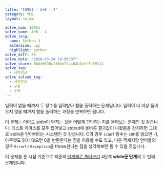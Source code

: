 ```yaml
---
title: "10951 - A+B - 4"
category: 백준
layout: nojam

solve_num: 10951
solve_name: A+B - 4
solve_lang:
  name: Python 3
  extension: .py
  highlight: python
solve_diff: 28
solve_date: "2020-03-24 16:56:07"
solve_share: 80de5690c2504e7fa484b7def7c09111
solve_tag:
  - 사칙연산
solve_solved_tag:
  - 사칙연산
  - 구현
  - 수학
---
```


입력이 없을 때까지 두 정수를 입력받아 합을 출력하는 문제입니다. 입력이 더 이상 들어오지 않을 때까지 합을 출력하는 과정을 반복하면 됩니다.

이 문제는 아마도 stdin이 닫히는 것을 어떻게 판단하는지를 물어보는 문제인 것 같습니다. 테스트 케이스를 모두 집어넣고 stdout에 올바른 결과값이 나왔음을 감지하면 그대로 stdin을 닫아버리는 시스템인 것 같습니다. C의 경우 `scanf` 함수는 `EOF`를 읽으면 -1, 아무것도 읽지 않으면 0을 반환한다는 점을 이용할 수도 있고, 다른 객체지향 언어들의 경우 `Error`나 `Exception`을 throw한다는 점을 생각해보면 풀 수 있을 것입니다.

이 문제를 푼 시점 기준으로 백준의 [단계별로 풀어보기](http://noj.am/p/s) 4단계 **while문 단계**의 두 번째 문제입니다.
